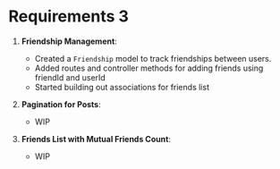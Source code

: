 # Requirements 3

1. **Friendship Management**:

   - Created a `Friendship` model to track friendships between users.
   - Added routes and controller methods for adding friends using friendId and
     userId
   - Started building out associations for friends list

2. **Pagination for Posts**:

   - WIP

3. **Friends List with Mutual Friends Count**:
   - WIP
